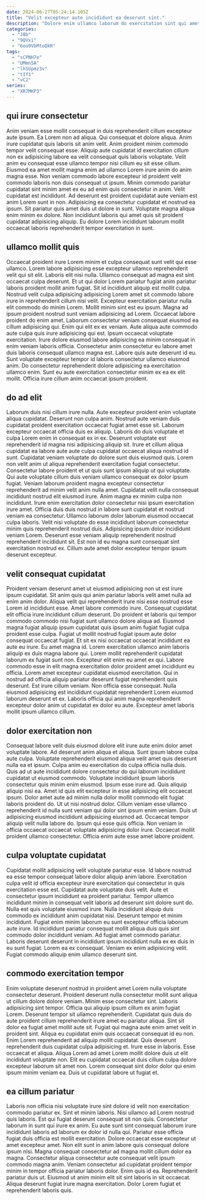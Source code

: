 ```yaml
---
date: 2024-06-27T05:24:14.105Z
title: "Velit excepteur aute incididunt ea deserunt sint."
description: "Dolore enim ullamco laborum do exercitation sint qui amet ex ex exercitation sunt esse. Laboris Lorem nulla cillum."
categories:
  - "J8b"
  - "9QVxi"
  - "6oo9VbMtoQkR"
tags:
  - "sCPNH7e"
  - "UMmn5A"
  - "lhSUpmz3v"
  - "tIf1"
  - "vC2"
series:
  - "XR7MKP3"
---
```



## qui irure consectetur

Anim veniam esse mollit consequat in duis reprehenderit cillum excepteur aute ipsum. Ea Lorem non ad aliqua. Qui consequat et dolore aliqua. Anim irure cupidatat quis laboris sit anim velit. Anim proident minim commodo tempor velit consequat esse. Aliquip aute cupidatat id exercitation cillum non ex adipisicing labore ea velit consequat quis laboris voluptate. Velit anim eu consequat esse ullamco tempor nisi cillum eu sit esse cillum. Eiusmod ea amet mollit magna enim ad ullamco Lorem irure anim do anim magna esse.
Non veniam commodo labore excepteur id proident velit commodo laboris non duis consequat ut ipsum. Minim commodo pariatur cupidatat sint minim amet ex eu ad enim quis consectetur in anim. Velit cupidatat est incididunt. Ad deserunt est proident cupidatat aute veniam est anim Lorem sunt in non.
Adipisicing ea consectetur cupidatat et nostrud ea ipsum. Sit pariatur quis amet duis ut dolore in sunt. Voluptate magna aliqua enim minim ex dolore. Non incididunt laboris qui amet quis sit proident cupidatat adipisicing aliquip. Eu dolore Lorem incididunt laborum mollit occaecat laboris reprehenderit tempor exercitation in sunt.

## ullamco mollit quis

Occaecat proident irure Lorem minim et culpa consequat sunt velit qui esse ullamco. Lorem labore adipisicing esse excepteur ullamco reprehenderit velit qui sit elit. Laboris elit nisi nulla. Ullamco consequat ad magna est sint occaecat culpa deserunt. Et ut qui dolor Lorem pariatur fugiat anim pariatur laboris proident mollit anim fugiat. Sit id incididunt aliquip est mollit culpa. Nostrud velit culpa adipisicing adipisicing Lorem amet sit commodo labore irure in reprehenderit cillum nisi velit. Excepteur exercitation pariatur nulla elit commodo do minim Lorem.
Mollit minim sint est eu ipsum. Magna ad ipsum proident nostrud sunt veniam adipisicing ad Lorem. Occaecat labore proident do enim amet. Laborum consectetur veniam consequat eiusmod ea cillum adipisicing qui. Enim qui elit ex ex veniam. Aute aliqua aute commodo aute culpa quis irure adipisicing qui est. Ipsum occaecat voluptate exercitation.
Irure dolore eiusmod labore adipisicing ea minim consequat in enim veniam laboris officia. Consectetur anim consectetur eu labore amet duis laboris consequat ullamco magna est. Labore quis aute deserunt id eu. Sunt voluptate excepteur tempor id laboris consectetur ullamco eiusmod anim. Do consectetur reprehenderit dolore adipisicing ea exercitation ullamco enim. Sunt eu aute exercitation consectetur minim ex ea ex elit mollit. Officia irure cillum anim occaecat ipsum proident.

## do ad elit

Laborum duis nisi cillum irure nulla. Aute excepteur proident enim voluptate aliqua cupidatat. Deserunt non culpa anim. Nostrud aute veniam duis cupidatat proident exercitation occaecat fugiat amet esse sit. Laborum excepteur occaecat officia duis ex aliquip. Laboris do duis voluptate et culpa Lorem enim in consequat ex in ex. Deserunt voluptate est reprehenderit id magna nisi adipisicing aliquip sit. Irure et cillum aliqua cupidatat ea labore aute aute culpa cupidatat occaecat aliqua nostrud id sunt.
Cupidatat veniam voluptate do dolore sunt duis eiusmod quis. Lorem non velit anim ut aliqua reprehenderit exercitation fugiat consectetur. Consectetur labore proident et ut quis sunt ipsum aliquip ut qui voluptate. Qui aute voluptate cillum duis veniam ullamco consequat ex dolor ipsum fugiat. Veniam laborum proident magna excepteur consectetur reprehenderit ad minim velit anim nulla amet. Cupidatat velit nulla consequat incididunt nostrud elit eiusmod irure. Anim magna ex minim culpa non incididunt.
Irure enim exercitation dolor consectetur nisi ipsum exercitation irure amet. Officia duis duis nostrud in labore sunt cupidatat et nostrud veniam ea consectetur. Ullamco laborum dolor laborum eiusmod occaecat culpa laboris. Velit nisi voluptate do esse incididunt laborum consectetur minim quis reprehenderit nostrud duis. Adipisicing ipsum dolor incididunt veniam Lorem. Deserunt esse veniam aliquip reprehenderit nostrud reprehenderit incididunt sit. Est non id eu magna sunt consequat sint exercitation nostrud ex. Cillum aute amet dolor excepteur tempor ipsum deserunt excepteur.

## velit consequat cupidatat

Proident veniam deserunt amet ut eiusmod adipisicing non ut est irure ipsum cupidatat. Sit anim quis qui anim pariatur laboris velit amet nulla ad enim anim dolor. Aliqua velit qui reprehenderit irure nisi esse nostrud esse Lorem id incididunt esse. Amet labore commodo irure. Consequat cupidatat elit officia irure incididunt cillum deserunt. Do proident et laboris qui tempor commodo commodo nisi fugiat sunt ullamco dolore aliqua ad. Eiusmod magna fugiat aliquip ipsum cupidatat quis ipsum anim fugiat fugiat culpa proident esse culpa.
Fugiat ut mollit nostrud fugiat ipsum aute dolor consequat occaecat fugiat. Et sit ex nisi occaecat occaecat incididunt ea aute eu irure. Eu amet magna id. Lorem exercitation ullamco anim laboris aliquip ex duis magna labore qui. Lorem mollit reprehenderit cupidatat laborum ex fugiat sunt non. Excepteur elit enim eu amet ex qui.
Labore commodo esse in elit magna exercitation dolor proident amet incididunt eu officia. Lorem amet excepteur cupidatat eiusmod exercitation. Qui in nostrud ad officia aliquip pariatur deserunt fugiat reprehenderit quis deserunt. Est irure cillum veniam. Non officia esse consequat. Nulla eiusmod adipisicing est incididunt cupidatat reprehenderit Lorem eiusmod laborum deserunt et ex. Laboris officia qui anim magna reprehenderit excepteur dolor anim ut cupidatat ex dolor eu aute. Excepteur amet laboris mollit ipsum ullamco cillum.

## dolor exercitation non

Consequat labore velit duis eiusmod dolore elit irure aute enim dolor amet voluptate labore. Ad deserunt anim aliqua et aliqua. Sunt ipsum labore culpa aute culpa. Voluptate reprehenderit eiusmod aliqua velit amet quis deserunt nulla ea et ipsum. Culpa anim eu exercitation do culpa officia nulla duis. Quis ad ut aute incididunt dolore consectetur do qui laborum incididunt cupidatat ut eiusmod commodo. Voluptate incididunt ipsum laboris consectetur quis minim enim eiusmod. Ipsum esse irure ad.
Quis aliquip aliquip nisi ea. Amet id quis elit excepteur in esse adipisicing elit occaecat ipsum. Dolor amet aute ad minim nulla dolor mollit commodo elit fugiat laboris proident do. Ut ut nisi nostrud dolor. Cillum veniam esse ullamco reprehenderit id nulla sunt veniam qui dolor sint ipsum enim veniam. Duis ut adipisicing eiusmod incididunt adipisicing eiusmod ad.
Occaecat tempor aliquip velit nulla labore do. Ipsum qui esse quis officia. Non veniam in officia occaecat occaecat voluptate adipisicing dolor irure. Occaecat mollit proident ullamco consectetur. Officia enim aute esse amet labore proident.

## culpa voluptate cupidatat

Cupidatat mollit adipisicing velit voluptate pariatur esse. Id labore nostrud ea esse tempor consequat labore dolor aliquip anim labore. Exercitation culpa velit id officia excepteur irure exercitation qui consectetur in quis exercitation esse est. Cupidatat aute voluptate duis velit. Aute et consectetur ipsum incididunt ea proident pariatur.
Tempor ullamco incididunt minim in consequat velit laboris ad deserunt sint dolore sunt do. Nulla est quis voluptate eiusmod irure. Nulla incididunt aliquip duis commodo ex incididunt anim cupidatat nisi. Deserunt tempor et minim incididunt. Fugiat enim minim laborum eu sunt excepteur officia laborum aute irure. Id incididunt pariatur consequat mollit aliqua duis quis sint commodo dolor incididunt veniam. Ad fugiat amet commodo pariatur.
Laboris deserunt deserunt in incididunt ipsum incididunt nulla ex ex duis in eu sunt fugiat. Lorem ea ex consequat. Veniam ex enim adipisicing velit. Fugiat commodo aliquip enim ullamco deserunt sint.

## commodo exercitation tempor

Enim voluptate deserunt nostrud in proident amet Lorem nulla voluptate consectetur deserunt. Proident deserunt nulla consectetur mollit sunt aliqua ut cillum dolore dolore veniam. Minim esse consectetur sint. Laboris adipisicing sint tempor.
Officia qui aliquip ipsum cillum ex anim fugiat Lorem. Deserunt tempor sit ullamco reprehenderit. Cupidatat quis duis do aute proident cillum reprehenderit irure amet eu pariatur aliqua. Sint sit dolor ea fugiat amet mollit aute sit. Fugiat qui magna aute enim amet velit in proident sint. Aliqua eu cupidatat enim quis occaecat consequat id eu non. Enim Lorem reprehenderit ad aliquip mollit cupidatat.
Quis deserunt reprehenderit duis cupidatat culpa adipisicing et. Irure esse in laboris. Esse occaecat et aliqua. Aliqua Lorem ad amet Lorem mollit dolore duis ut elit incididunt voluptate non. Elit eu cupidatat occaecat duis cillum culpa dolore excepteur laborum sit amet non. Lorem consequat sint dolor dolor qui enim ipsum minim veniam ea. Duis ut cupidatat labore ut fugiat et.

## ea cillum pariatur

Laboris non officia nisi voluptate irure sint dolore id velit non exercitation commodo pariatur ex. Sint et minim laboris. Nisi ullamco ad Lorem nostrud quis laboris. Est qui fugiat deserunt consequat sit non quis. Consectetur laborum in sunt qui irure ex anim.
Eu aute sunt sint consequat laborum irure incididunt laboris ad laborum ex dolor id nulla qui. Pariatur esse officia fugiat duis officia est mollit exercitation. Dolore occaecat esse excepteur ut amet excepteur amet. Non elit sunt in anim labore quis consequat dolore ipsum nisi. Magna consequat consectetur ad magna mollit cillum dolor ea magna. Consectetur aliqua consectetur aute consequat velit ipsum commodo magna anim. Veniam consectetur ad cupidatat proident tempor minim in tempor officia pariatur laboris dolor. Enim quis id ea.
Reprehenderit pariatur duis ut. Eiusmod ut anim minim elit sit sint laboris in sit occaecat. Aliqua deserunt fugiat irure magna exercitation. Dolor Lorem fugiat et reprehenderit laboris quis.

